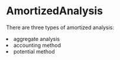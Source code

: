 # AmortizedAnalysis

There are three types of amortized analysis: 
<li> aggregate analysis </li>
<li> accounting method </li>
<li> potential method </li>
